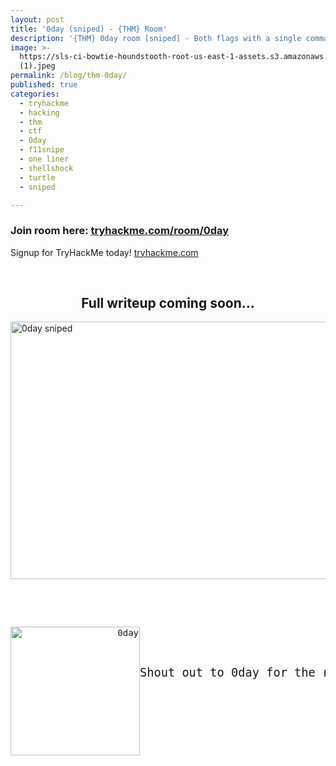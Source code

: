 ```yaml
---
layout: post
title: '0day (sniped) - {THM} Room'
description: '{THM} 0day room [sniped] - Both flags with a single command!'
image: >-
  https://sls-ci-bowtie-houndstooth-root-us-east-1-assets.s3.amazonaws.com/5290charlie/blog/1651371118951-b6d411d11d36a1b8fb915a82860e04cd
  (1).jpeg
permalink: /blog/thm-0day/
published: true
categories:
  - tryhackme
  - hacking
  - thm
  - ctf
  - 0day
  - f11snipe
  - one liner
  - shellshock
  - turtle
  - sniped

---
```

<h3>Join room here:&nbsp;<a title="Join this room!" href="https://tryhackme.com/jr/0day" target="_blank" rel="noopener">tryhackme.com/room/0day</a></h3>
<p>Signup for TryHackMe today!&nbsp;<a title="Try Hack Me Homepage" href="https://tryhackme.com/" target="_blank" rel="noopener">tryhackme.com</a></p>
<p>&nbsp;</p>
<h2 style="text-align: center;">Full writeup coming soon...</h2>
<p><img style="display: block; margin-left: auto; margin-right: auto;" src="https://sls-ci-bowtie-houndstooth-root-us-east-1-assets.s3.amazonaws.com/5290charlie/blog/1651380447389-0day-sniped.gif" alt="0day sniped" width="771" height="412" /></p>
<p>&nbsp;</p>
<p>&nbsp;</p>
<pre style="text-align: right;"><img style="float: left;" src="https://sls-ci-bowtie-houndstooth-root-us-east-1-assets.s3.amazonaws.com/5290charlie/blog/1651371118951-b6d411d11d36a1b8fb915a82860e04cd (1).jpeg" alt="0day" width="207" height="206" /><span style="font-size: 14pt;"><br /><br /><br />Shout out to 0day for the room and the challenge!</span></pre>
<p>&nbsp;</p>
<p>&nbsp;</p>
<p>&nbsp;</p>
<p>&nbsp;</p>
<h2 style="text-align: center;">&nbsp;</h2>
